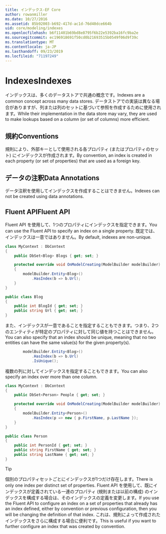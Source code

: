 ```yaml
---
title: インデックス-EF Core
author: rowanmiller
ms.date: 10/27/2016
ms.assetid: 85b92003-b692-417d-ac1d-76d40dce664b
uid: core/modeling/indexes
ms.openlocfilehash: b6f11401b69bd8e8795f6b22e5392ba16fc9ba2e
ms.sourcegitcommit: ec196918691f50cd0b21693515b0549f06d9f39c
ms.translationtype: MT
ms.contentlocale: ja-JP
ms.lasthandoff: 09/23/2019
ms.locfileid: "71197249"
---
```

# <a name="indexes"></a><span data-ttu-id="97446-102">Indexes</span><span class="sxs-lookup"><span data-stu-id="97446-102">Indexes</span></span>

<span data-ttu-id="97446-103">インデックスは、多くのデータストアで共通の概念です。</span><span class="sxs-lookup"><span data-stu-id="97446-103">Indexes are a common concept across many data stores.</span></span> <span data-ttu-id="97446-104">データストアでの実装は異なる場合がありますが、列または列のセットに基づいて参照を作成するために使用されます。</span><span class="sxs-lookup"><span data-stu-id="97446-104">While their implementation in the data store may vary, they are used to make lookups based on a column (or set of columns) more efficient.</span></span>

## <a name="conventions"></a><span data-ttu-id="97446-105">規約</span><span class="sxs-lookup"><span data-stu-id="97446-105">Conventions</span></span>

<span data-ttu-id="97446-106">規則により、外部キーとして使用される各プロパティ (またはプロパティのセット) にインデックスが作成されます。</span><span class="sxs-lookup"><span data-stu-id="97446-106">By convention, an index is created in each property (or set of properties) that are used as a foreign key.</span></span>

## <a name="data-annotations"></a><span data-ttu-id="97446-107">データの注釈</span><span class="sxs-lookup"><span data-stu-id="97446-107">Data Annotations</span></span>

<span data-ttu-id="97446-108">データ注釈を使用してインデックスを作成することはできません。</span><span class="sxs-lookup"><span data-stu-id="97446-108">Indexes can not be created using data annotations.</span></span>

## <a name="fluent-api"></a><span data-ttu-id="97446-109">Fluent API</span><span class="sxs-lookup"><span data-stu-id="97446-109">Fluent API</span></span>

<span data-ttu-id="97446-110">Fluent API を使用して、1つのプロパティにインデックスを指定できます。</span><span class="sxs-lookup"><span data-stu-id="97446-110">You can use the Fluent API to specify an index on a single property.</span></span> <span data-ttu-id="97446-111">既定では、インデックスは一意ではありません。</span><span class="sxs-lookup"><span data-stu-id="97446-111">By default, indexes are non-unique.</span></span>

<!-- [!code-csharp[Main](samples/core/Modeling/FluentAPI/Index.cs?highlight=7,8)] -->
``` csharp
class MyContext : DbContext
{
    public DbSet<Blog> Blogs { get; set; }

    protected override void OnModelCreating(ModelBuilder modelBuilder)
    {
        modelBuilder.Entity<Blog>()
            .HasIndex(b => b.Url);
    }
}

public class Blog
{
    public int BlogId { get; set; }
    public string Url { get; set; }
}
```

<span data-ttu-id="97446-112">また、インデックスが一意であることを指定することもできます。つまり、2つのエンティティが特定のプロパティに対して同じ値を持つことはできません。</span><span class="sxs-lookup"><span data-stu-id="97446-112">You can also specify that an index should be unique, meaning that no two entities can have the same value(s) for the given property(s).</span></span>

<!-- [!code-csharp[Main](samples/core/Modeling/FluentAPI/IndexUnique.cs?highlight=3)] -->
``` csharp
        modelBuilder.Entity<Blog>()
            .HasIndex(b => b.Url)
            .IsUnique();
```

<span data-ttu-id="97446-113">複数の列に対してインデックスを指定することもできます。</span><span class="sxs-lookup"><span data-stu-id="97446-113">You can also specify an index over more than one column.</span></span>

<!-- [!code-csharp[Main](samples/core/Modeling/FluentAPI/IndexComposite.cs?highlight=7,8)] -->
``` csharp
class MyContext : DbContext
{
    public DbSet<Person> People { get; set; }

    protected override void OnModelCreating(ModelBuilder modelBuilder)
    {
        modelBuilder.Entity<Person>()
            .HasIndex(p => new { p.FirstName, p.LastName });
    }
}

public class Person
{
    public int PersonId { get; set; }
    public string FirstName { get; set; }
    public string LastName { get; set; }
}
```

> [!TIP]  
> <span data-ttu-id="97446-114">個別のプロパティセットごとにインデックスが1つだけ存在します。</span><span class="sxs-lookup"><span data-stu-id="97446-114">There is only one index per distinct set of properties.</span></span> <span data-ttu-id="97446-115">Fluent API を使用して、既にインデックスが定義されている一連のプロパティ (規則または以前の構成) のインデックスを構成する場合は、そのインデックスの定義を変更します。</span><span class="sxs-lookup"><span data-stu-id="97446-115">If you use the Fluent API to configure an index on a set of properties that already has an index defined, either by convention or previous configuration, then you will be changing the definition of that index.</span></span> <span data-ttu-id="97446-116">これは、規則によって作成されたインデックスをさらに構成する場合に便利です。</span><span class="sxs-lookup"><span data-stu-id="97446-116">This is useful if you want to further configure an index that was created by convention.</span></span>

